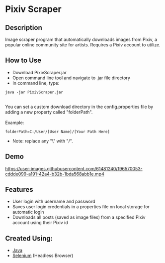 
# Pixiv Scraper

## Description

Image scraper program that automatically downloads images from Pixiv, a popular online community site for artists. Requires a Pixiv account to utilize. <br>

## How to Use
<ul>
<li>
Download PixivScraper.jar
</li>
<li>
Open command line tool and navigate to .jar file directory
</li>
<li>
In command line, type: </li>
</ul>

```
java -jar PixivScraper.jar
```
<br>
You can set a custom download directory in the config.properties file by adding a new property called "folderPath".
<br>
<br>
Example:

```
folderPath=C:/User/[User Name]/[Your Path Here]
```
<ul>
<li>
Note: replace any "\" with "/".
</li>
</ul>

## Demo <br>


https://user-images.githubusercontent.com/61481240/196570053-cddde099-a191-42a4-b32b-1bda568abb1e.mp4



## Features <br>
<ul>
<li>
User login with username and password <br>
</li>
<li>
Saves user login credentials in a properties file on local storage for automatic login <br>
</li>
<li>
Downloads all posts (saved as image files) from a specified Pixiv account using their Pixiv id <br>
</li>
</ul>

## Created Using:
<ul>
<li>
<a href="https://www.java.com/en/")>Java</a> <br>
</li>
<li>
<a href="https://www.selenium.dev/">Selenium</a> (Headless Browser) <br>
</li>
</ul>


